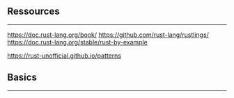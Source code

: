 ## Ressources
***

https://doc.rust-lang.org/book/
https://github.com/rust-lang/rustlings/
https://doc.rust-lang.org/stable/rust-by-example

https://rust-unofficial.github.io/patterns

## Basics
***

